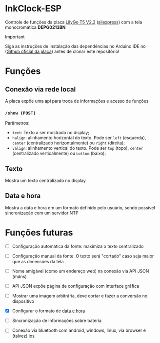 # InkClock-ESP

Controle de funções da placa [LilyGo T5 V2.3](https://www.lilygo.cc/products/t5-v2-3-1) \([aliexpress](https://pt.aliexpress.com/item/1005003063164032.html)\) com a tela monocromática __DEPG0213BN__

> [!IMPORTANT]
> Siga as instruções de instalação das dependências no Arduino IDE no \([Github oficial da placa](https://github.com/Xinyuan-LilyGO/LilyGo-T5-Epaper-Series)\) antes de clonar este repositório!

# Funções

## Conexão via rede local

A placa expõe uma api para troca de informações e acesso de funções


### `/show (POST)`

Parâmetros:

* `text`: Texto a ser mostrado no display;
* `halign`: alinhamento horizontal do texto. Pode ser `left` (esquerda), `center` (centralizado horizontalmente) ou `right` (direita);
* `valign`: alinhamento vertical do texto. Pode ser `top` (topo), `center` (centralizado verticalmente) ou `bottom` (baixo);

## Texto

Mostra um texto centralizado no display

## Data e hora

Mostra a data e hora em um formato definido pelo usuário, sendo possível sincronização com um servidor NTP

# Funções futuras

- [ ] Configuração automática da fonte: maximiza o texto centralizado
- [ ] Configuração manual da fonte. O texto será "cortado" caso seja maior que as dimensões da tela
- [ ] Nome amigável (como um endereço web) na conexão via API JSON (mdns)
- [ ] API JSON expõe página de configuração com interface gráfica
- [ ] Mostrar uma imagem arbitrária, deve cortar e fazer a conversão no dispositivo
- [x] Configurar o formato de [data e hora](#-data-e-hora)
- [ ] Sincronização de informações sobre bateria
- [ ] Conexão via bluetooth com android, windows, linux, via browser e (talvez) ios

